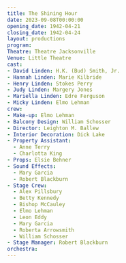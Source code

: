 ```yaml
---
title: The Shining Hour
date: 2023-09-08T00:00:00
opening_date: 1942-04-21
closing_date: 1942-04-24
layout: productions
program:
Theatre: Theatre Jacksonville
Venue: Little Theatre
cast:
- David Linden: H.K. (Bud) Smith, Jr.
- Hannah Linden: Marie Kilbride
- Henry Linden: Stokes Perry
- Judy Linden: Margery Jones
- Mariella Linden: Edre Ferguson
- Micky Linden: Elmo Lehman
crew:
- Make-up: Elmo Lehman
- Balcony Design: William Schosser
- Director: Leighton M. Ballew
- Interior Decoration: Dick Lake
- Property Assistant:
  - Anne Terry
  - Charlotta King
- Props: Elsie Behner
- Sound Effects:
  - Mary Garcia
  - Robert Blackburn
- Stage Crew:
  - Alex Pillsbury
  - Betty Kennedy
  - Bishop McCauley
  - Elmo Lehman
  - Leon Eddy
  - Mary Garcia
  - Roberta Arrowsmith
  - William Schosser
- Stage Manager: Robert Blackburn
orchestra:
---
```


